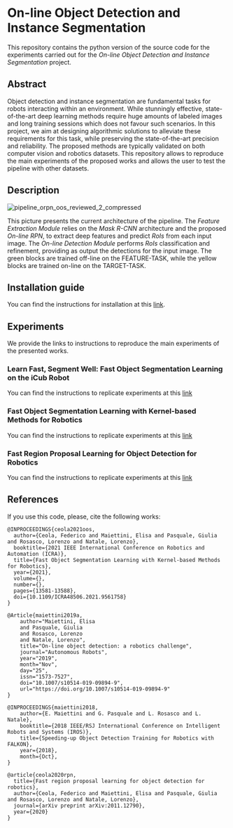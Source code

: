 

# On-line Object Detection and Instance Segmentation

This repository contains the python version of the source code for the experiments carried out for the *On-line Object Detection and Instance Segmentation* project.

## Abstract
Object detection and instance segmentation are fundamental tasks for robots interacting within an environment. While stunningly effective, state-of-the-art deep learning methods require huge amounts of labeled images and long training sessions which does not favour such scenarios. In this project, we aim at designing algorithmic solutions to alleviate these requirements for this task, while preserving the state-of-the-art precision and reliability.
The proposed methods are typically validated on both computer vision and robotics datasets. This repository allows to reproduce the main experiments of the proposed works and allows the user to test the pipeline with other datasets.

## Description

![pipeline_orpn_oos_reviewed_2_compressed](https://user-images.githubusercontent.com/32268209/149495420-b84dfdcf-8263-4be3-b6a3-9e1dd7f7b3b5.png)

This picture presents the current architecture of the pipeline. The *Feature Extraction Module* relies on the *Mask R-CNN* architecture and the proposed *On-line RPN*, to extract deep features and predict *RoIs* from each input image. The *On-line Detection Module* performs *RoIs* classification and refinement, providing as output the detections for the input image. The green blocks are trained off-line on the FEATURE-TASK, while the yellow blocks are trained on-line on the TARGET-TASK.

## Installation guide
You can find the instructions for installation at this [link](https://github.com/hsp-iit/online-detection/blob/master/INSTALLATION_GUIDE.md).

## Experiments
We provide the links to instructions to reproduce the main experiments of the presented works.

### Learn Fast, Segment Well: Fast Object Segmentation Learning on the iCub Robot
You can find the instructions to replicate experiments at this [link](https://github.com/hsp-iit/online-detection/blob/master/ONLINE_RPN_DET_SEGM_EXP.md)

### Fast Object Segmentation Learning with Kernel-based Methods for Robotics
You can find the instructions to replicate experiments at this [link](https://github.com/hsp-iit/online-detection/blob/master/ONLINE_SEGMENTATION_EXP.md)

### Fast Region Proposal Learning for Object Detection for Robotics
You can find the instructions to replicate experiments at this [link](https://github.com/hsp-iit/online-detection/blob/master/ONLINE_RPN_EXP.md)

## References
If you use this code, please, cite the following works:

```
@INPROCEEDINGS{ceola2021oos,
  author={Ceola, Federico and Maiettini, Elisa and Pasquale, Giulia and Rosasco, Lorenzo and Natale, Lorenzo},
  booktitle={2021 IEEE International Conference on Robotics and Automation (ICRA)}, 
  title={Fast Object Segmentation Learning with Kernel-based Methods for Robotics}, 
  year={2021},
  volume={},
  number={},
  pages={13581-13588},
  doi={10.1109/ICRA48506.2021.9561758}
}
```
```
@Article{maiettini2019a,
	author="Maiettini, Elisa
	and Pasquale, Giulia
	and Rosasco, Lorenzo
	and Natale, Lorenzo",
	title="On-line object detection: a robotics challenge",
	journal="Autonomous Robots",
	year="2019",
	month="Nov",
	day="25",
	issn="1573-7527",
	doi="10.1007/s10514-019-09894-9",
	url="https://doi.org/10.1007/s10514-019-09894-9"
}
```
```
@INPROCEEDINGS{maiettini2018,
	author={E. Maiettini and G. Pasquale and L. Rosasco and L. Natale},
	booktitle={2018 IEEE/RSJ International Conference on Intelligent Robots and Systems (IROS)},
	title={Speeding-up Object Detection Training for Robotics with FALKON},
	year={2018},
	month={Oct},
}
```
```
@article{ceola2020rpn,
  title={Fast region proposal learning for object detection for robotics},
  author={Ceola, Federico and Maiettini, Elisa and Pasquale, Giulia and Rosasco, Lorenzo and Natale, Lorenzo},
  journal={arXiv preprint arXiv:2011.12790},
  year={2020}
}
```
